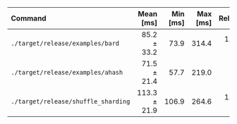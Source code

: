 | Command | Mean [ms] | Min [ms] | Max [ms] | Relative |
|:---|---:|---:|---:|---:|
| `./target/release/examples/bard` | 85.2 ± 33.2 | 73.9 | 314.4 | 1.19 ± 0.59 |
| `./target/release/examples/ahash` | 71.5 ± 21.4 | 57.7 | 219.0 | 1.00 |
| `./target/release/shuffle_sharding` | 113.3 ± 21.9 | 106.9 | 264.6 | 1.58 ± 0.57 |
